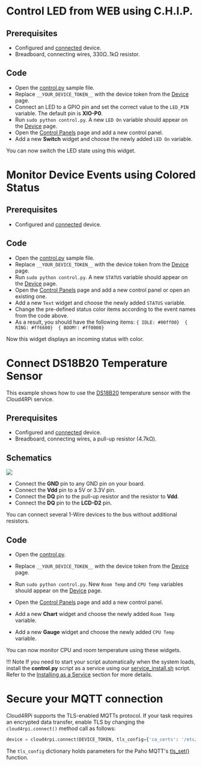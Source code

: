 # Control LED from WEB using C.H.I.P.

## Prerequisites

- Configured and [connected](/#connecting-a-new-device) device.
- Breadboard, connecting wires, 330Ω..1kΩ resistor.

## Code

- Open the [control.py](https://github.com/cloud4rpi/cloud4rpi-chip-python/blob/master/control.py) sample file.
- Replace `__YOUR_DEVICE_TOKEN__` with the device token from the [Device](https://cloud4rpi.io/devices) page.
- Connect an LED to a GPIO pin and set the correct value to the `LED_PIN` variable. The default pin is **XIO-P0**.
- Run `sudo python control.py`. A new `LED On` variable should appear on the [Device](https://cloud4rpi.io/devices) page.
- Open the [Control Panels](https://cloud4rpi.io/control-panels/) page and add a new control panel.
- Add a new **Switch** widget and choose the newly added `LED On` variable.

You can now switch the LED state using this widget.

# Monitor Device Events using Colored Status

## Prerequisites

- Configured and [connected](/#connecting-a-new-device) device.

## Code

- Open the [control.py](https://github.com/cloud4rpi/cloud4rpi-chip-python/blob/master/control.py) sample file.
- Replace `__YOUR_DEVICE_TOKEN__` with the device token from the [Device](https://cloud4rpi.io/devices) page.
- Run `sudo python control.py`. A new `STATUS` variable should appear on the [Device](https://cloud4rpi.io/devices) page.
- Open the [Control Panels](https://cloud4rpi.io/control-panels/) page and add a new control panel or open an existing one.
- Add a new `Text` widget and choose the newly added `STATUS` variable.
- Change the pre-defined status color items according to the event names from the code above.
- As a result, you should have the following items:
`{ IDLE: #00ff00}  { RING: #ff6600}  { BOOM!: #ff0000}`

Now this widget displays an incoming status with color.


# Connect DS18B20 Temperature Sensor

This example shows how to use the [DS18B20](https://datasheets.maximintegrated.com/en/ds/DS18B20.pdf) temperature sensor with the Cloud4RPi service.

## Prerequisites

- Configured and [connected](/#connecting-a-new-device) device.
- Breadboard, connecting wires, a pull-up resistor (4.7kΩ).

## Schematics

![](/res/ds18b20.png)

- Connect the **GND** pin to any GND pin on your board.
- Connect the **Vdd** pin to a 5V or 3.3V pin.
- Connect the **DQ** pin to the pull-up resistor and the resistor to **Vdd**.
- Connect the **DQ** pin to the **LCD-D2** pin.

You can connect several 1-Wire devices to the bus without additional resistors.

## Code

- Open the [control.py](https://github.com/cloud4rpi/cloud4rpi-chip-python/blob/master/control.py).
- Replace `__YOUR_DEVICE_TOKEN__` with the device token from the [Device](https://cloud4rpi.io/devices) page.

- Run `sudo python control.py`. New `Room Temp` and `CPU Temp` variables should appear on the [Device](https://cloud4rpi.io/devices) page.
- Open the [Control Panels](https://cloud4rpi.io/control-panels/) page and add a new control panel.
- Add a new **Chart** widget and choose the newly added `Room Temp` variable.
- Add a new **Gauge** widget and choose the newly added `CPU Temp` variable.

You can now monitor CPU and room temperature using these widgets.

!!! Note
    If you need to start your script automatically when the system loads, install the **control.py** script as a service using our [service_install.sh](https://github.com/cloud4rpi/cloud4rpi-chip-python/blob/master/service_install.sh) script. Refer to the [Installing as a Service](https://docs.cloud4rpi.io/start/chip/#installing-as-a-service) section for more details.



# Secure your MQTT connection

Cloud4RPi supports the TLS-enabled MQTTs protocol. If your task requires an encrypted data transfer, enable TLS by changing the `cloud4rpi.connect()` method call as follows:

```python
device = cloud4rpi.connect(DEVICE_TOKEN, tls_config={'ca_certs': '/etc/ssl/certs/ca-certificates.crt'})
```

The `tls_config` dictionary holds parameters for the Paho MQTT's [tls_set()](https://github.com/eclipse/paho.mqtt.python#tls_set) function.